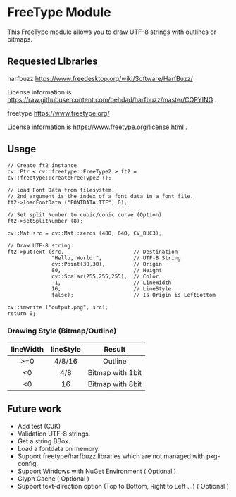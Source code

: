 # FreeType Module

This FreeType module allows you to draw UTF-8 strings with outlines or bitmaps.

## Requested Libraries
harfbuzz https://www.freedesktop.org/wiki/Software/HarfBuzz/

License information is https://raw.githubusercontent.com/behdad/harfbuzz/master/COPYING .

freetype https://www.freetype.org/ 

License information is https://www.freetype.org/license.html .

## Usage
    // Create ft2 instance
    cv::Ptr < cv::freetype::FreeType2 > ft2 = cv::freetype::createFreeType2 ();
    
    // load Font Data from filesystem.
    // 2nd argument is the index of a font data in a font file.
    ft2->loadFontData ("FONTDATA.TTF", 0);
    
    // Set split Number to cubic/conic curve (Option)
    ft2->setSplitNumber (8);
    
    cv::Mat src = cv::Mat::zeros (480, 640, CV_8UC3);
    
    // Draw UTF-8 string.
    ft2->putText (src,                      // Destination
                  "Hello, World!",          // UTF-8 String
                  cv::Point(30,30),         // Origin
                  80,                       // Height
                  cv::Scalar(255,255,255),  // Color
                  -1,                       // LineWidth
                  16,                       // LineStyle
                  false);                   // Is Origin is LeftBottom 

    cv::imwrite ("output.png", src);
    return 0;

### Drawing Style (Bitmap/Outline)

| lineWidth | lineStyle |      Result       |
|:---------:|:---------:|:-----------------:|
|    >=0    | 4/8/16    |Outline            |
|    \<0    | 4/8       |Bitmap with 1bit   |
|    \<0    | 16        |Bitmap with 8bit   |

## Future work
- Add test (CJK)
- Validation UTF-8 strings.
- Get a string BBox.
- Load a fontdata on memory.
- Support freetype/harfbuzz libraries which are not managed with pkg-config.
- Support Windows with NuGet Environment ( Optional )
- Glyph Cache ( Optional )
- Support text-direction option (Top to Bottom, Right to Left ...) ( Optional )
